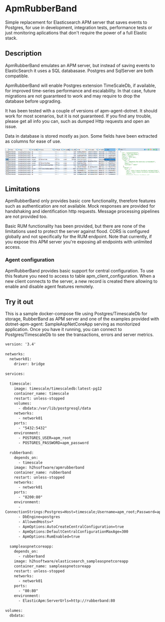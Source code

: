 # ApmRubberBand

Simple replacement for Elasticsearch APM server that saves events to Postgres, for use in development, integration tests, performance tests or just monitoring aplications that don't require the power of a full Elastic stack.

## Description

ApmRubberBand emulates an APM server, but instead of saving events to ElasticSearch it uses a SQL databasase. Postgres and SqlServer are both compatible. 

ApmRubberBand will enable Postgres extension TimeScaleDb, if available, for improved time-series performance and escalability. In that case, future migrations are not guaranteed to work and may  require to drop the database before upgrading.

It has been tested with a couple of versions of apm-agent-dotnet. It should work for most scenarios, but it is not guaranteed. If you find any trouble, please get all info you can, such as dumped Http requests and open an issue. 

Data in database is stored mostly as json. Some fields have been extracted as columns for ease of use.

![alt tag](https://raw.githubusercontent.com/marcoregueira/ApmRubberBand/master/doc/images/transactionlog.png)

## Limitations

ApmRubberBand only provides basic core functionality, therefore features such as authentication are not available. Mock responses are provided for handshaking and identification http requests. Message processing pipelines are not provided too.

Basic RUM functionality has been provided, but there are none of the limitations used to protect the server against flood. CORS is configured globally and not specifically for the RUM endpoint. Note that currently, if you expose this APM server you're exposing all endpoints with unlimited access.

### Agent configuration

ApmRubberBand provides basic support for central configuration. To use this feature you need to access to table apm_client_configuration. When a new client connects to the server, a new record is created there allowing to enable and disable agent features remotely.

## Try it out

This is a sample docker-compose file using Postgres/TimescaleDb for storage, RubberBand as APM server and one of the examples provided with dotnet-apm-agent: SampleAspNetCoreApp serving as monitorized application. Once you have it running, you can connect to Postgres/TimescaleDb to see the transactions, errors and server metrics.

```
version: '3.4'

networks:
  network01:
    driver: bridge
      
services:

  timescale:
    image: timescale/timescaledb:latest-pg12
    container_name: timescale
    restart: unless-stopped
    volumes:
      - dbdata:/var/lib/postgresql/data
    networks:
      - network01 
    ports:
      - "5432:5432" 
    environment:
      - POSTGRES_USER=apm_root
      - POSTGRES_PASSWORD=apm_password

  rubberband:
    depends_on:
      - timescale
    image: h2hsoftware/apmrubberband
    container_name: rubberband
    restart: unless-stopped
    networks:
      - network01 
    ports:
      - "8200:80" 
    environment:
      - ConnectionStrings:Postgres=Host=timescale;Username=apm_root;Password=apm_password;Database=apm_rubberband
      - DbEngine=postgres
      - AllowedHosts=*
      - ApmOptions:AutoCreateCentralConfiguration=true
      - ApmOptions:DefaultCentralConfigurationMaxAge=300
      - ApmOptions:RumEnabled=true

  sampleaspnetcoreapp:
    depends_on:
      - rubberband
    image: h2hsoftware/elasticsearch_sampleaspnetcoreapp
    container_name: sampleaspnetcoreapp
    restart: unless-stopped
    networks:
      - network01 
    ports:
      - "80:80" 
    environment:
      - ElasticApm:ServerUrls=http://rubberband:80
      
volumes:
  dbdata:
```
